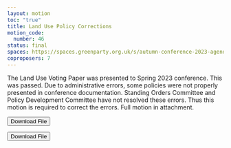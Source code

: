 ```yaml
---
layout: motion
toc: "true"
title: Land Use Policy Corrections
motion_code:
  number: 46
status: final
spaces: https://spaces.greenparty.org.uk/s/autumn-conference-2023-agenda-forum/post/post/view?id=10950
coproposers: 7
---
```

The Land Use Voting Paper was presented to Spring 2023 conference. This was passed. Due to administrative errors, some policies were not properly presented in conference documentation. Standing Orders Committee and Policy Development Committee have not resolved these errors. Thus this motion is required to correct the errors. Full motion in attachment.

<a href="/files/land-use-policy-corrections-v1.0-for-first-agenda.docx"><button class="btn btn-secondary download-link">Download File</button></a>

<a href="/files/land-use-b01-minor-change-request-v2.docx"><button class="btn btn-secondary download-link">Download File</button></a>